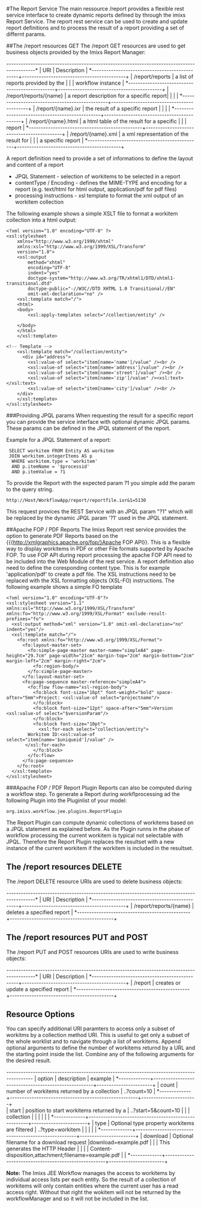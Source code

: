 #The Report Service
The main ressource /report provides a flexible rest service interface to create dynamic reports defined by through the imixs Report Service. The report rest service can be used to create and update report definitions and to process the result of a report providing a set of differnt params.

##The /report resources GET
The /report GET resources are used to get business objects provided by the Imixs Report Manager:


*-----------------------------------------------*-------------------------------------------* 
| URI                                           | Description                               | 
*-----------------------------------------------+-------------------------------------------+
| /report/reports                               | a list of reports provided by the         |
|                                               | workflow instance                         |
*-----------------------------------------------+-------------------------------------------+
| /report/reports/{name}                        | a report description for a specific report|
|                                               |                                           |
*-----------------------------------------------+-------------------------------------------+
| /report/{name}.ixr                            | the result of a specific report           |
|                                               |                                           |
*-----------------------------------------------+-------------------------------------------+
| /report/{name}.html                           | a html table of the result for a specific |
|                                               | report                                    |
*-----------------------------------------------+-------------------------------------------+
| /report/{name}.xml                            | a xml representation of the result for    |
|                                               | a specific report                         |
*-----------------------------------------------+-------------------------------------------+

A report definition need to provide a set of informations to define the layout and content of a report
 
  * JPQL Statement - selection of workitems to be selected in a report
  * contentType / Encoding - defines the MIME-TYPE and encoding for a report (e.g. text/html for html output, application/pdf for pdf files)
  * processing instructions - xsl template to format the xml output of an workitem collection


The following example shows a simple XSLT file to format a workitem collection into a html output:
 
	<?xml version="1.0" encoding="UTF-8" ?>
	<xsl:stylesheet 
		xmlns="http://www.w3.org/1999/xhtml"
		xmlns:xsl="http://www.w3.org/1999/XSL/Transform"
		version="1.0">
		<xsl:output 
			method="xhtml"
			encoding="UTF-8" 
			indent="yes"
			doctype-system="http://www.w3.org/TR/xhtml1/DTD/xhtml1-transitional.dtd"
			doctype-public="-//W3C//DTD XHTML 1.0 Transitional//EN"
			omit-xml-declaration="no" />
		<xsl:template match="/">
		<html>
		<body>
	  		<xsl:apply-templates select="/collection/entity" />
				
		</body>
		</html>
		</xsl:template>
	
	<!-- Template -->
		<xsl:template match="/collection/entity">
		  <div id="address">
			<xsl:value-of select="item[name='name']/value" /><br />
			<xsl:value-of select="item[name='address']/value" /><br />
			<xsl:value-of select="item[name='street']/value" /><br />
			<xsl:value-of select="item[name='zip']/value" /><xsl:text> </xsl:text>
			<xsl:value-of select="item[name='city']/value" /><br />
		</div>
		</xsl:template>
	</xsl:stylesheet>

###Providing JPQL params
When requesting the result for a specific report you can provide the service interface with optional  dynamic JPQL params. These params can be defined in the JPQL statement of the report.

Example for a JPQL Statement of a report:
  
	 SELECT workitem FROM Entity AS workitem
	 JOIN workitem.integerItems AS p
	  WHERE workitem.type = 'workitem' 
	  AND p.itemName = '$processid' 
	  AND p.itemValue = ?1

To provide the Report with the expected param ?1 you simple add the param to the query string.

 
    http://Host/WorkflowApp/report/reportfile.ixr&1=5130
 
This request provices the REST Service with an JPQL param "?1" which will be replaced by the  dynamic JPQL param '?1' used in the JPQL statement.
 
 
##Apache FOP / PDF Reports
The Imixs Report rest service provides the option to generate PDF Reports based on the {{{http://xmlgraphics.apache.org/fop/}Apache FOP API}}. This  is a flexible way to display workitems in PDF or other File formats supported by Apache FOP. To use FOP API during report processing the apache FOP API need to be included into the Web Module of the rest service. A report definition also need to define the coresponding content type. This is for example 'application/pdf' to create a 
 pdf file. The XSL instructions need to be replaced with the XSL formatting objects (XSL-FO) instructions.  The following example shows a simple FO template
 
	<?xml version="1.0" encoding="UTF-8"?>
	<xsl:stylesheet version="1.1" xmlns:xsl="http://www.w3.org/1999/XSL/Transform" xmlns:fo="http://www.w3.org/1999/XSL/Format" exclude-result-prefixes="fo">
	  <xsl:output method="xml" version="1.0" omit-xml-declaration="no" indent="yes"/>
	  <xsl:template match="/">
	    <fo:root xmlns:fo="http://www.w3.org/1999/XSL/Format">
	      <fo:layout-master-set>
	        <fo:simple-page-master master-name="simpleA4" page-height="29.7cm" page-width="21cm" margin-top="2cm" margin-bottom="2cm" margin-left="2cm" margin-right="2cm">
	          <fo:region-body/>
	        </fo:simple-page-master>
	      </fo:layout-master-set>
	      <fo:page-sequence master-reference="simpleA4">
	        <fo:flow flow-name="xsl-region-body">
	          <fo:block font-size="16pt" font-weight="bold" space-after="5mm">Project: <xsl:value-of select="projectname"/>
	          </fo:block>
	          <fo:block font-size="12pt" space-after="5mm">Version <xsl:value-of select="$versionParam"/>
	          </fo:block>
	          <fo:block font-size="10pt">
	            <xsl:for-each select="collection/entity">
			Workitem ID:<xsl:value-of select="item[name='$uniqueid']/value" />
		   </xsl:for-each>
	          </fo:block>
	        </fo:flow>
	      </fo:page-sequence>
	    </fo:root>
	  </xsl:template>
	</xsl:stylesheet>


###Apache FOP / PDF Report Plugin
Reports can also be computed during a workflow step. To generate a Report during workflprocessing ad the  following Plugin into the Pluginlist of your model:

    org.imixs.workflow.jee.plugins.ReportPlugin
 
The Report Plugin can compute dynamic collections of workitems based on a JPQL statement as explained before.  As the Plugin runns in the phase of workflow processing the current workitem is typical not selectable with JPQL. Therefore the Report Plugin replaces the resultset with a new instance of the current workitem if the workitem is included in the resultset.
 

## The /report resources DELETE
The /report DELETE resource URIs are used to delete business objects:


*-----------------------------------------------*-------------------------------------------* 
| URI                                           | Description                               | 
*-----------------------------------------------+-------------------------------------------+
| /report/reports/{name}                        | deletes a specified report                |
*-----------------------------------------------+-------------------------------------------+


## The /report resources PUT and POST
The /report PUT and POST resources URIs are used to write business objects:


*-----------------------------------------------*-------------------------------------------* 
| URI                                           | Description                               | 
*-----------------------------------------------+-------------------------------------------+
| /report                                       | creates or update a specified report      |
*-----------------------------------------------+-------------------------------------------+


 
## Resource Options
You can specify additional URI paramters to access only a subset of workitms by a collection  method URI. This is useful to get only a subset of the whole worklist and to navigate through a list of workitems. Append optional arguments to define the number of workitems returnd by a URL and the starting point inside the list. Combine any of the following arguments for the desired result. 


*-------------*-----------------------------------------------------*-----------------------*
| option      | description                                         | example               |
*-------------+-----------------------------------------------------+-----------------------+
| count       | number of workitems returned by a collection        | ..?count=10           |
*-------------+-----------------------------------------------------+-----------------------+  
| start       | position to start  workitems returned by a          | ..?start=5&count=10   |
|             | collection                                          |                       | 
|             |                                                     |                       | 
*-------------+-----------------------------------------------------+-----------------------+
| type        | Optional type property workitems are filtered       | ..?type=workitem      | 
|             |                                                     |                       | 
*-------------+-----------------------------------------------------+-----------------------+
| download    | Optional filename for a download request            |download=example.pdf   |
|             | This generates the HTTP Header                      |                       |
|             | Content-disposition,attachment;filename=example.pdf |                       |
*-------------+-----------------------------------------------------+-----------------------+


<strong>Note:</strong> The Imixs JEE Workflow manages the access to workitems by individual access lists per each entity. So the result of a collection of workitems will only contain entities where the current user has a  read access right. Without that right the wokitem will not be returned by the workflowManager and so it will not be included in the list. 
  
   